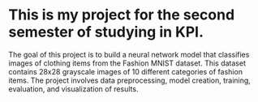 # This is my project for the second semester of studying in KPI.
The goal of this project is to build a neural network model that classifies images of clothing items from the Fashion MNIST dataset. This dataset contains 28x28 grayscale images of 10 different categories of fashion items. The project involves data preprocessing, model creation, training, evaluation, and visualization of results.

